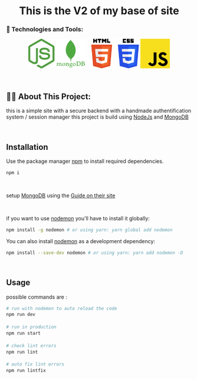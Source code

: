 <h1 align="center">This is the V2 of my base of site </h1>

### 💼 Technologies and Tools:
<div align="center">

  <code><img height="80" src="https://github.com/aimeric44uwu/aimeric44uwu/blob/main/img/nodejs.png?raw=true" alt="nodejs"></code>
  <code><img height="80" src="https://github.com/aimeric44uwu/aimeric44uwu/blob/main/img/mongodb.png?raw=true" alt="mongodb"></code>
  <code><img height="80" src="https://github.com/aimeric44uwu/aimeric44uwu/blob/main/img/html.png?raw=true" alt="html"></code>
  <code><img height="80" src="https://github.com/aimeric44uwu/aimeric44uwu/blob/main/img/css.png?raw=true" alt="CSS"></code>
  <code><img height="80" src="https://github.com/aimeric44uwu/aimeric44uwu/blob/main/img/javascript.png?raw=true" alt="javascript"></code>
</div>

<br/>

## 👨‍💻 About This Project:
this is a simple site with a secure backend with a handmade authentification system / session manager
this project is build using [NodeJs](https://nodejs.org/) and [MongoDB](https://www.mongodb.com/)

<br/>

## Installation
Use the package manager [npm]([https://pip.pypa.io/en/stable/](https://www.npmjs.com/)) to install required dependencies.
```bash
npm i
```
<br/>

setup [MongoDB](https://www.mongodb.com/) using the [Guide on their site](https://www.mongodb.com/docs/manual/installation/)

<br/>

if you want to use [nodemon](https://www.npmjs.com/package/nodemon) you'll have to install it globally:
```bash
npm install -g nodemon # or using yarn: yarn global add nodemon
```
You can also install [nodemon](https://www.npmjs.com/package/nodemon) as a development dependency:
```bash
npm install --save-dev nodemon # or using yarn: yarn add nodemon -D
```
<br/>

## Usage

possible commands are : 
```bash
# run with nodemon to auto reload the code
npm run dev

# run in production
npm run start

# check lint errors
npm run lint

# auto fix lint errors
npm run lintfix
```

